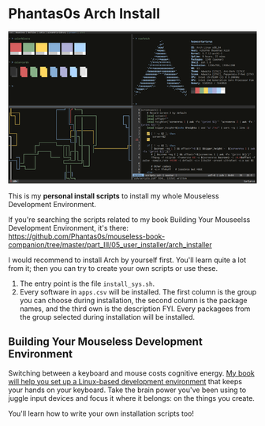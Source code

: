 # Phantas0s Arch Install

[![Mousless Development Environment](screen_780.png)](screen.png)


This is my **personal install scripts** to install my whole Mouseless Development Environment. 

If you're searching the scripts related to my book Building Your Mouseelss Development Environment, it's there: https://github.com/Phantas0s/mouseless-book-companion/tree/master/part_III/05_user_installer/arch_installer

I would recommend to install Arch by yourself first. You'll learn quite a lot from it; then you can try to create your own scripts or use these. 

1. The entry point is the file `install_sys.sh`.
2. Every software in `apps.csv` will be installed. The first column is the group you can choose during installation, the second column is the package names, and the third own is the description FYI. Every packagees from the group selected during installation will be installed.

## Building Your Mouseless Development Environment

Switching between a keyboard and mouse costs cognitive energy. [My book will help you set up a Linux-based development environment](https://themouseless.dev) that keeps your hands on your keyboard. Take the brain power you've been using to juggle input devices and focus it where it belongs: on the things you create.

You'll learn how to write your own installation scripts too!
